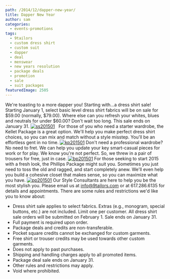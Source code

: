 ```yaml
---
path: /2014/12/dapper-new-year/
title: Dapper New Year
author: sam
categories: 
  - events-promotions
tags: 
  - 9tailors
  - custom dress shirt
  - custom suit
  - dapper
  - deal
  - menswear
  - new years resolution
  - package deals
  - promotion
  - sale
  - suit packages
featuredImage: 2505
---
```

We're toasting to a more dapper you! Starting with...a dress shirt sale! Starting January 1, select basic level dress shirt fabrics will be on sale for $59.00 (normally, $79.00). Where else can you refresh your whites, blues and neutrals for under $60.00? Don't wait too long. This sale ends on January 31. [![ss201501](http://blog.9tailors.com/uploads/ss201501-1024x681.jpg)](http://blog.9tailors.com/uploads/ss201501.jpg)   For those of you who need a starter wardrobe, the Kellet Package is a great option. We'll help you make perfect dress shirt choices, so you can mix and match without a style misstep. You'll be an effortless gent in no time. [![kp201501](http://blog.9tailors.com/uploads/kp201501-1024x938.jpg)](http://blog.9tailors.com/uploads/kp201501.jpg) Don't need a professional wardrobe? No need to fret. We can help you update your key smart-casual pieces for work or for play. We know you're not perfect. So, we threw in a pair of trousers for free, just in case. [![bp201501](http://blog.9tailors.com/uploads/bp201501-1024x938.jpg)](http://blog.9tailors.com/uploads/pp201501.jpg) For those seeking to start 2015 with a fresh look, the Phillips Package might suit you. Sometimes you just need to toss the old and ragged, and start completely anew. We'll even help you build a cohesive closet that makes sense, so you can maximize what you have. [![pp201501](http://blog.9tailors.com/uploads/pp201501-1024x938.jpg)](http://blog.9tailors.com/uploads/pp201501.jpg) Our Style Consultants are here to help you be the most stylish you. Please email us at [info@9tailors.com](mailto:info@9tailors.com) or at 617.286.6135 for details and appointments. There are some rules and restrictions we'd like you to know about:

*   Dress shirt sale applies to select fabrics. Extras (e.g., monogram, special buttons, etc.) are not included. Limit one per customer. All dress shirt sale orders will be submitted on February 1. Sale ends on January 31.
*   Full payment is required upon order.
*   Package deals and credits are non-transferable.
*   Pocket square credits cannot be exchanged for custom garments.
*   Free shirt or trouser credits may be used towards other custom garments.
*   Does not apply to past purchases.
*   Shipping and handling charges apply to all promoted items.
*   Package deal sale ends on January 31.
*   Other rules and restrictions may apply.
*   Void where prohibited.